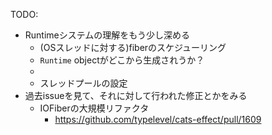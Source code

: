 TODO:
* Runtimeシステムの理解をもう少し深める
  * (OSスレッドに対する)fiberのスケジューリング
  * `Runtime` objectがどこから生成されうか？
  * 
  * スレッドプールの設定
* 過去issueを見て、それに対して行われた修正とかをみる
  * IOFiberの大規模リファクタ
    * https://github.com/typelevel/cats-effect/pull/1609

